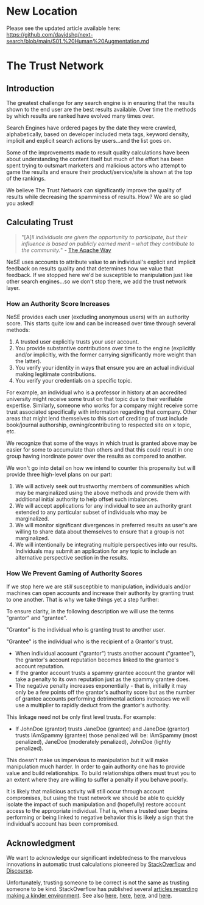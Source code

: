 # New Location
Please see the updated article available here: https://github.com/davidshq/next-search/blob/main/S01.%20Human%20Augmentation.md
# The Trust Network

## Introduction

The greatest challenge for any search engine is in ensuring that the results shown to the end user are the best results available. Over time the methods by which results are ranked have evolved many times over.

Search Engines have ordered pages by the date they were crawled, alphabetically, based on developer included meta tags, keyword density, implicit and explicit search actions by users...and the list goes on.

Some of the improvements made to result quality calculations have been about understanding the content itself but much of the effort has been spent trying to outsmart marketers and malicious actors who attempt to game the results and ensure their product/service/site is shown at the top of the rankings.

We believe The Trust Network can significantly improve the quality of results while decreasing the spamminess of results. How? We are so glad you asked!

## Calculating Trust

> "\[A\]_ll individuals are given the opportunity to participate, but their influence is based on publicly earned merit – what they contribute to the community._" - [The Apache Way](http://www.apache.org/theapacheway/)

NeSE uses accounts to attribute value to an individual's explicit and implicit feedback on results quality and that determines how we value that feedback. If we stopped here we'd be susceptible to manipulation just like other search engines...so we don't stop there, we add the trust network layer.

### How an Authority Score Increases

NeSE provides each user \(excluding anonymous users\) with an authority score. This starts quite low and can be increased over time through several methods:

1. A trusted user explicitly trusts your user account.
2. You provide substantive contributions over time to the engine \(explicitly and/or implicitly, with the former carrying significantly more weight than the latter\).
3. You verify your identity in ways that ensure you are an actual individual making legitimate contributions.
4. You verify your credentials on a specific topic.

For example, an individual who is a professor in history at an accredited university might receive some trust on that topic due to their verifiable expertise. Similarly, someone who works for a company might receive some trust associated specifically with information regarding that company. Other areas that might lend themselves to this sort of crediting of trust include book/journal authorship, owning/contributing to respected site on x topic, etc.

We recognize that some of the ways in which trust is granted above may be easier for some to accumulate than others and that this could result in one group having inordinate power over the results as compared to another. 

We won't go into detail on how we intend to counter this propensity but will provide three high-level plans on our part:

1. We will actively seek out trustworthy members of communities which may be marginalized using the above methods and provide them with additional initial authority to help offset such imbalances.
2. We will accept applications for any individual to see an authority grant extended to any particular subset of individuals who may be marginalized. 
3. We will monitor significant divergences in preferred results as user's are willing to share data about themselves to ensure that a group is not marginalized.
4. We will intentionally be integrating multiple perspectives into our results. Individuals may submit an application for any topic to include an alternative perspective section in the results.

### How We Prevent Gaming of Authority Scores

If we stop here we are _still_ susceptible to manipulation, individuals and/or machines can open accounts and increase their authority by granting trust to one another. That is why we take things yet a step further:

To ensure clarity, in the following description we will use the terms "grantor" and "grantee".

"Grantor" is the individual who is granting trust to another user.

"Grantee" is the individual who is the recipient of a Grantor's trust.

* When individual account \("grantor"\) trusts another account \("grantee"\), the grantor's account reputation becomes linked to the grantee's account reputation.
* If the grantor account trusts a spammy grantee account the grantor will take a penalty to its own reputation just as the spammy grantee does. 
* The negative penalty increases exponentially - that is, initially it may only be a few points off the grantor's authority score but as the number of grantee accounts performing detrimental actions increases we will use a multiplier to rapidly deduct from the grantor's authority.

This linkage need not be only first level trusts. For example:

* If JohnDoe \(grantor\) trusts JaneDoe \(grantee\) and JaneDoe \(grantor\) trusts IAmSpammy \(grantee\) those penalized will be: IAmSpammy \(most penalized\), JaneDoe \(moderately penalized\), JohnDoe \(lightly penalized\).

This doesn't make us impervious to manipulation but it will make manipulation much harder. In order to gain authority one has to provide value and build relationships. To build relationships others must trust you to an extent where they are willing to suffer a penalty if you behave poorly.

It is likely that malicious activity will still occur through account compromises, but using the trust network we should be able to quickly isolate the impact of such manipulation and \(hopefully\) restore account access to the appropriate individual. That is, when a trusted user begins performing or being linked to negative behavior this is likely a sign that the individual's account has been compromised.

## Acknowledgment
We want to acknowledge our significant indebtedness to the marvelous innovations in automatic trust calculations pioneered by [StackOverflow](https://stackoverflow.com/) and [Discourse](https://www.discourse.org/).

Unfortunately, trusting someone to be correct is not the same as trusting someone to be kind. StackOverflow has published several [articles regarding making a kinder environment](https://stackoverflow.blog/?s=welcome+wagon). See also [here](https://stackoverflow.blog/2018/04/26/stack-overflow-isnt-very-welcoming-its-time-for-that-to-change/), [here](https://stackoverflow.blog/2019/03/28/the-next-ceo-of-stack-overflow/), [here](https://stackoverflow.blog/2020/04/09/the-unfriendly-robot-automatically-flagging-unwelcoming-comments/), and [here](https://stackoverflow.blog/2019/10/10/iterating-on-inclusion/).
